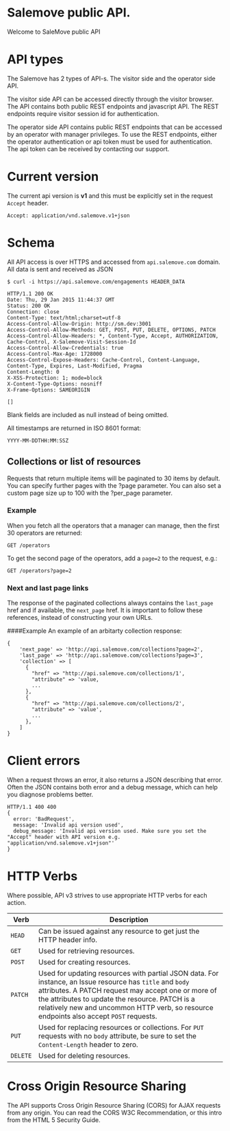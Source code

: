 # Salemove public API.
Welcome to SaleMove public API

# API types

The Salemove has 2 types of API-s. The visitor side and the operator side API.

The visitor side API can be accessed directly through the visitor browser. The API contains both public REST endpoints and javascript API. The REST endpoints require visitor session id for authentication.

The operator side API contains public REST endpoints that can be accessed by an operator with manager privileges. To use the REST endpoints, either the operator authentication or api token must be used for authentication. The api token can be received by contacting our support.

# Current version

The current api version is **v1** and this must be explicitly set in the request ```Accept``` header.

    Accept: application/vnd.salemove.v1+json


# Schema

All API access is over HTTPS and accessed from ```api.salemove.com``` domain. All data is sent and received as JSON


    $ curl -i https://api.salemove.com/engagements HEADER_DATA

    HTTP/1.1 200 OK
    Date: Thu, 29 Jan 2015 11:44:37 GMT
    Status: 200 OK
    Connection: close
    Content-Type: text/html;charset=utf-8
    Access-Control-Allow-Origin: http://sm.dev:3001
    Access-Control-Allow-Methods: GET, POST, PUT, DELETE, OPTIONS, PATCH
    Access-Control-Allow-Headers: *, Content-Type, Accept, AUTHORIZATION, Cache-Control, X-Salemove-Visit-Session-Id
    Access-Control-Allow-Credentials: true
    Access-Control-Max-Age: 1728000
    Access-Control-Expose-Headers: Cache-Control, Content-Language, Content-Type, Expires, Last-Modified, Pragma
    Content-Length: 0
    X-XSS-Protection: 1; mode=block
    X-Content-Type-Options: nosniff
    X-Frame-Options: SAMEORIGIN

    []

Blank fields are included as null instead of being omitted.

All timestamps are returned in ISO 8601 format:

    YYYY-MM-DDTHH:MM:SSZ


## Collections or list of resources

Requests that return multiple items will be paginated to 30 items by default. You can specify further pages with the ?page parameter. You can also set a custom page size up to 100 with the ?per_page parameter.

### Example
When you fetch all the operators that a manager can manage, then the first 30 operators are returned:

    GET /operators

To get the second page of the operators, add a ```page=2``` to the request, e.g.:

    GET /operators?page=2

### Next and last page links
The response of the paginated collections always contains the ```last_page``` href and if available, the ```next_page``` href. It is important to follow these references, instead of constructing your own URLs.

####Example
An example of an arbitarty collection response:

    {
        'next_page' => 'http://api.salemove.com/collections?page=2',
        'last_page' => 'http://api.salemove.com/collections?page=3',
        'collection' => [
          {
            "href" => "http://api.salemove.com/collections/1',
            "attribute" => 'value,
            ...
          },
          {
            "href" => "http://api.salemove.com/collections/2',
            "attribute" => 'value',
            ...
          },
        ]
    }


# Client errors

When a request throws an error, it also returns a JSON describing that error. Often the JSON contains both error and a debug message, which can help you diagnose problems better.


    HTTP/1.1 400 400
    {
      error: 'BadRequest',
      message: 'Invalid api version used',
      debug_message: 'Invalid api version used. Make sure you set the "Accept" header with API version e.g. "application/vnd.salemove.v1+json"'
    }


# HTTP Verbs

Where possible, API v3 strives to use appropriate HTTP verbs for each
action.

Verb | Description
-----|-----------
`HEAD` | Can be issued against any resource to get just the HTTP header info.
`GET` | Used for retrieving resources.
`POST` | Used for creating resources.
`PATCH` | Used for updating resources with partial JSON data.  For instance, an Issue resource has `title` and `body` attributes.  A PATCH request may accept one or more of the attributes to update the resource.  PATCH is a relatively new and uncommon HTTP verb, so resource endpoints also accept `POST` requests.
`PUT` | Used for replacing resources or collections. For `PUT` requests with no `body` attribute, be sure to set the `Content-Length` header to zero.
`DELETE` |Used for deleting resources.

# Cross Origin Resource Sharing

The API supports Cross Origin Resource Sharing (CORS) for AJAX requests from any origin. You can read the CORS W3C Recommendation, or this intro from the HTML 5 Security Guide.
